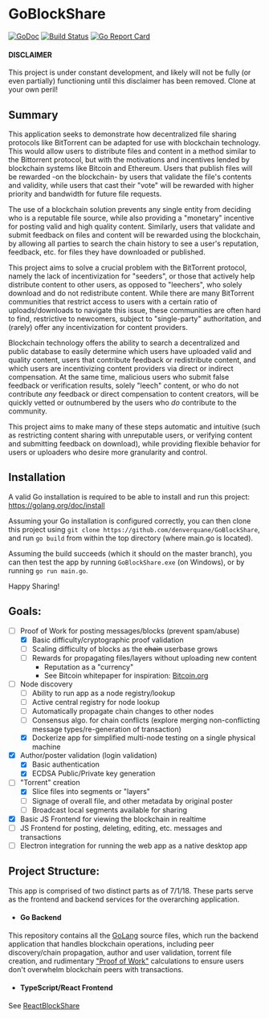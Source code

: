 # GoBlockShare
[![GoDoc](https://godoc.org/github.com/denverquane/GoBlockShare?status.png)](https://godoc.org/github.com/denverquane/GoBlockShare)
[![Build Status](https://travis-ci.org/denverquane/GoBlockShare.svg?branch=master)](https://travis-ci.org/denverquane/GoBlockShare)
[![Go Report Card](https://goreportcard.com/badge/github.com/denverquane/GoBlockShare)](https://goreportcard.com/report/github.com/denverquane/GoBlockShare)

#### DISCLAIMER
This project is under constant development, and likely will not be fully (or even partially) functioning until this 
disclaimer has been removed. Clone at your own peril!

## Summary

This application seeks to demonstrate how decentralized file sharing protocols like BitTorrent can be adapted for use with
blockchain technology. This would allow users to distribute files and content in a method similar to the Bittorrent protocol,
but with the motivations and incentives lended by blockchain systems like Bitcoin and Ethereum. Users that publish
files will be rewarded -on the blockchain- by users that validate the file's contents and validity, while users that
cast their "vote" will be rewarded with higher priority and bandwidth for future file requests.

The use of a blockchain solution prevents any single entity from deciding who is a reputable file source, while also providing
a "monetary" incentive for posting valid and high quality content. Similarly, users that validate and submit feedback on
files and content will be rewarded using the blockchain, by allowing all parties to search the chain history to see a user's
reputation, feedback, etc. for files they have downloaded or published. 

This project aims to solve a crucial problem with the BitTorrent protocol, namely the lack of incentivization for "seeders", or those
that actively help distribute content to other users, as opposed to "leechers", who solely download and do not redistribute content.
While there are many BitTorrent communities that restrict access to users with a certain ratio of uploads/downloads to 
navigate this issue, these communities are often hard to find, restrictive to newcomers, subject to "single-party" authoritation, and (rarely) offer any incentivization for content providers.

Blockchain technology offers the ability to search a decentralized and public database to easily determine which users have uploaded
valid and quality content, users that contribute feedback or redistribute content, and which users are incentivizing content
providers via direct or indirect compensation. At the same time, malicious users who submit false feedback or verification
results, solely "leech" content, or who do not contribute *any* feedback or direct compensation 
to content creators, will be quickly vetted or outnumbered by the users who *do* contribute to the community.

This project aims to make many of these steps automatic and intuitive (such as restricting content sharing with unreputable 
users, or verifying content and submitting feedback on download), while providing flexible behavior for users or uploaders
who desire more granularity and control.  
 

## Installation
A valid Go installation is required to be able to install and run this project: https://golang.org/doc/install

Assuming your Go installation is configured correctly, you can then clone this project using 
`git clone https://github.com/denverquane/GoBlockShare`, and run `go build` from within the top directory (where main.go 
is located). 

Assuming the build succeeds (which it should on the master branch), you can then test the app by running `GoBlockShare.exe` 
(on Windows), or by running `go run main.go`.

Happy Sharing!

## Goals:
- [ ] Proof of Work for posting messages/blocks (prevent spam/abuse)
  - [X] Basic difficulty/cryptographic proof validation
  - [ ] Scaling difficulty of blocks as the ~~chain~~ userbase grows
  - [ ] Rewards for propagating files/layers without uploading new content
    - Reputation as a "currency"
    - See Bitcoin whitepaper for inspiration: [Bitcoin.org](https://bitcoin.org/bitcoin.pdf)
- [ ] Node discovery
  - [ ] Ability to run app as a node registry/lookup
  - [ ] Active central registry for node lookup
  - [ ] Automatically propagate chain changes to other nodes
  - [ ] Consensus algo. for chain conflicts (explore merging non-conflicting message types/re-generation of transaction)
  - [X] Dockerize app for simplified multi-node testing on a single physical machine
- [X] Author/poster validation (login validation)
  - [X] Basic authentication
  - [X] ECDSA Public/Private key generation
- [ ] "Torrent" creation
  - [X] Slice files into segments or "layers"
  - [ ] Signage of overall file, and other metadata by original poster
  - [ ] Broadcast local segments available for sharing
- [X] Basic JS Frontend for viewing the blockchain in realtime
- [ ] JS Frontend for posting, deleting, editing, etc. messages and transactions
- [ ] Electron integration for running the web app as a native desktop app

## Project Structure:
This app is comprised of two distinct parts as of 7/1/18.
These parts serve as the frontend and backend services for the overarching application.

- #### Go Backend
This repository contains all the [GoLang](https://golang.org/) source files, which run the backend
application that handles blockchain operations, including peer discovery/chain propagation, author and user validation,
torrent file creation, and rudimentary ["Proof of Work"](https://en.wikipedia.org/wiki/Proof-of-work_system) calculations to ensure users don't
overwhelm blockchain peers with transactions.

- #### TypeScript/React Frontend
See [ReactBlockShare](https://github.com/denverquane/ReactBlockShare)
